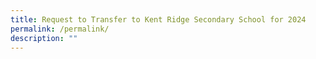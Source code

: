 ```yaml
---
title: Request to Transfer to Kent Ridge Secondary School for 2024
permalink: /permalink/
description: ""
---
```

